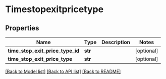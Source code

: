 # Timestopexitpricetype

## Properties
Name | Type | Description | Notes
------------ | ------------- | ------------- | -------------
**time_stop_exit_price_type_id** | **str** |  | [optional] 
**time_stop_exit_price_type** | **str** |  | [optional] 

[[Back to Model list]](../README.md#documentation-for-models) [[Back to API list]](../README.md#documentation-for-api-endpoints) [[Back to README]](../README.md)


